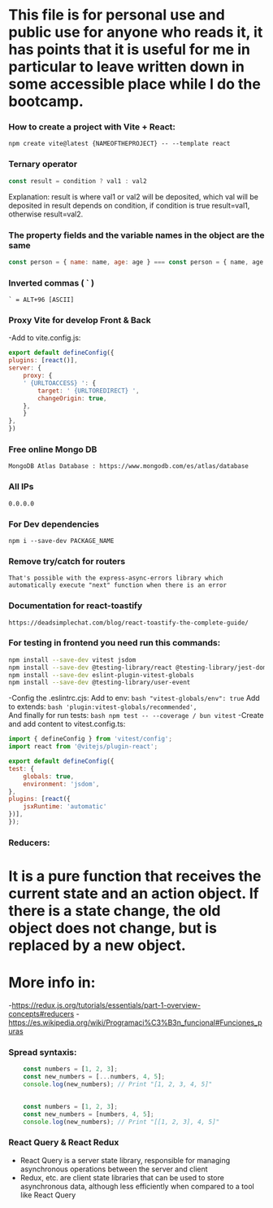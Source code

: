 # This file is for personal use and public use for anyone who reads it, it has points that it is useful for me in particular to leave written down in some accessible place while I do the bootcamp.


### How to create a project with Vite + React:
```
npm create vite@latest {NAMEOFTHEPROJECT} -- --template react
```

### Ternary operator
``` javascript
const result = condition ? val1 : val2
```
Explanation: result is where val1 or val2 will be deposited, which val will be deposited in result depends on condition, if condition is true result=val1, otherwise result=val2.

### The property fields and the variable names in the object are the same
``` javascript
const person = { name: name, age: age } === const person = { name, age }
```

### Inverted commas ( ` )
    ` = ALT+96 [ASCII]

### Proxy Vite for develop Front & Back
-Add to vite.config.js:
``` javascript
export default defineConfig({
plugins: [react()],
server: {
    proxy: {
    ' {URLTOACCESS} ': {
        target: ' {URLTOREDIRECT} ',
        changeOrigin: true,
    },
    }
},
})
```

### Free online Mongo DB
    MongoDB Atlas Database : https://www.mongodb.com/es/atlas/database

### All IPs
    0.0.0.0

### For Dev dependencies
    npm i --save-dev PACKAGE_NAME

### Remove try/catch for routers
    That's possible with the express-async-errors library which automatically execute "next" function when there is an error

### Documentation for react-toastify
    https://deadsimplechat.com/blog/react-toastify-the-complete-guide/

### For testing in frontend you need run this commands:
``` bash
npm install --save-dev vitest jsdom
npm install --save-dev @testing-library/react @testing-library/jest-dom
npm install --save-dev eslint-plugin-vitest-globals
npm install --save-dev @testing-library/user-event
```
-Config the .eslintrc.cjs:
    Add to env:
    ``` bash
    "vitest-globals/env": true
    ```
    Add to extends:
    ``` bash
    'plugin:vitest-globals/recommended',
    ```    
And finally for run tests:
    ``` bash
    npm test -- --coverage / bun vitest
    ```
-Create and add content to vitest.config.ts:
``` javascript
import { defineConfig } from 'vitest/config';
import react from '@vitejs/plugin-react';

export default defineConfig({
test: {
    globals: true,
    environment: 'jsdom',
},
plugins: [react({
    jsxRuntime: 'automatic'
})],
});
```
### Reducers:
    
# It is a pure function that receives the current state and an action object. If there is a state change, the old object does not change, but is replaced by a new object.

# More info in:

-https://redux.js.org/tutorials/essentials/part-1-overview-concepts#reducers
-https://es.wikipedia.org/wiki/Programaci%C3%B3n_funcional#Funciones_puras

### Spread syntaxis:
```javascript
    const numbers = [1, 2, 3];
    const new_numbers = [...numbers, 4, 5];
    console.log(new_numbers); // Print "[1, 2, 3, 4, 5]"

    
    const numbers = [1, 2, 3];
    const new_numbers = [numbers, 4, 5];
    console.log(new_numbers); // Print "[[1, 2, 3], 4, 5]"
```

### React Query & React Redux
- React Query is a server state library, responsible for managing asynchronous operations between the server and client
- Redux, etc. are client state libraries that can be used to store asynchronous data, although less efficiently when compared to a tool like React Query